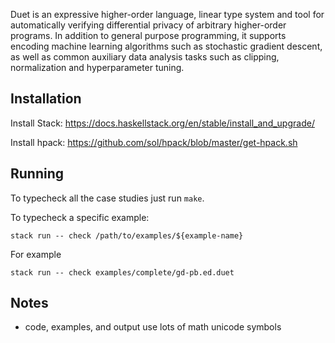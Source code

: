 Duet is an expressive higher-order language, linear type system
and tool for automatically verifying differential privacy of arbitrary
higher-order programs. In addition to general purpose programming, it
supports encoding machine learning algorithms such as stochastic gradient
descent, as well as common auxiliary data analysis tasks such as
clipping, normalization and hyperparameter tuning.

## Installation

Install Stack: https://docs.haskellstack.org/en/stable/install_and_upgrade/

Install hpack: https://github.com/sol/hpack/blob/master/get-hpack.sh

## Running

To typecheck all the case studies just run ```make```.

To typecheck a specific example:

```shell
stack run -- check /path/to/examples/${example-name}
```

For example  

```shell
stack run -- check examples/complete/gd-pb.ed.duet
```

## Notes

* code, examples, and output use lots of math unicode symbols

